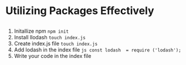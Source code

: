 # Utilizing Packages Effectively
## 
1. Initallize npm `npm init`
2. Install llodash `touch index.js`
3. Create index.js file `touch index.js`
4. Add lodash in the index file ```js const lodash  = require ('lodash');```
5. Write your code in the index file